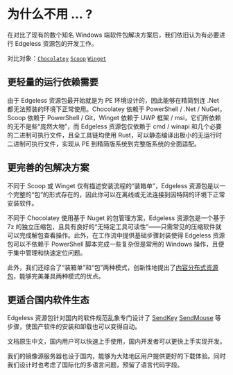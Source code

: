 # 为什么不用 ... ?
在对比了现有的数个知名 Windows 端软件包解决方案后，我们依旧认为有必要进行 Edgeless 资源包的开发工作。

对比对象：[`Chocolatey`](https://chocolatey.org/) [`Scoop`](https://https://scoop.sh/) [`Winget`](https://github.com/microsoft/winget-cli)

## 更轻量的运行依赖需要
由于 Edgeless 资源包最开始就是为 PE 环境设计的，因此能够在精简到连 .Net 都无法预装的环境下正常使用。Chocolatey 依赖于 PowerShell / .Net / NuGet，Scoop 依赖于 PowerShell / Git，Winget 依赖于 UWP 框架 / msi，它们所依赖的无不是些“庞然大物”，而 Edgeless 资源包仅依赖于 cmd / winapi 和几个必要的二进制可执行文件，且全工具链均使用 Rust，可以静态编译出极小的无运行时二进制可执行文件，实现从 PE 到精简版系统到完整版系统的全面适配。

## 更完善的包解决方案
不同于 Scoop 或 Winget 仅有描述安装流程的“装箱单”，Edgeless 资源包是以一个完整的“包”的形式存在的，因此你可以在离线或无法连接到因特网的环境下正常安装软件。

不同于 Chocolatey 使用基于 Nuget 的包管理方案，Edgeless 资源包是一个基于 7z 的独立压缩包，且具有良好的“无特定工具可读性”——只需常见的压缩软件就可以完成解包查看操作。此外，在工作流中提供基础步骤封装使得 Edgeless 资源包可以不依赖于 PowerShell 脚本完成一些复杂但是常用的 Windows 操作，且便于集中管理和快速定位问题。

此外，我们还综合了“装箱单”和“包”两种模式，创新性地提出了[内容分布式资源包](property.md#内容分布式资源包)，能够完美兼具两种模式的优点。

## 更适合国内软件生态
Edgeless 资源包针对国内的软件规范乱象专门设计了 [SendKey](api.md#sendkey) [SendMouse](api.md#sendmouse) 等步骤，使国产软件的安装和卸载也可以变得自动。

文档原生中文，国内用户可以快速上手使用，国内开发者可以更快上手实现开发。

我们的镜像源服务器也设于国内，能够为大陆地区用户提供更好的下载体验。同时我们设计时也考虑了国际化的多语言问题，预留了语言代码字段。
